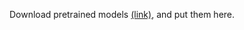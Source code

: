 Download pretrained models [(link)](https://drive.google.com/drive/folders/17_AYT9wNiVNAgZdgClMRDewcmzZye66d?usp=share_link), and put them here.